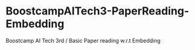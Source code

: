 # BoostcampAITech3-PaperReading-Embedding
Boostcamp AI Tech 3rd / Basic Paper reading w.r.t Embedding
